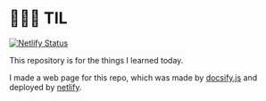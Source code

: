 # 👩🏻‍💻 TIL
[![Netlify Status](https://api.netlify.com/api/v1/badges/c4cf4049-2e26-4c39-a960-53e952428b7b/deploy-status)](https://app.netlify.com/sites/todayejlearned/deploys)

This repository is for the things I learned today.

I made a web page for this repo, which was made by [docsify.js](https://docsify.js.org/#/) and deployed by [netlify](https://todayejlearned.netlify.com).
